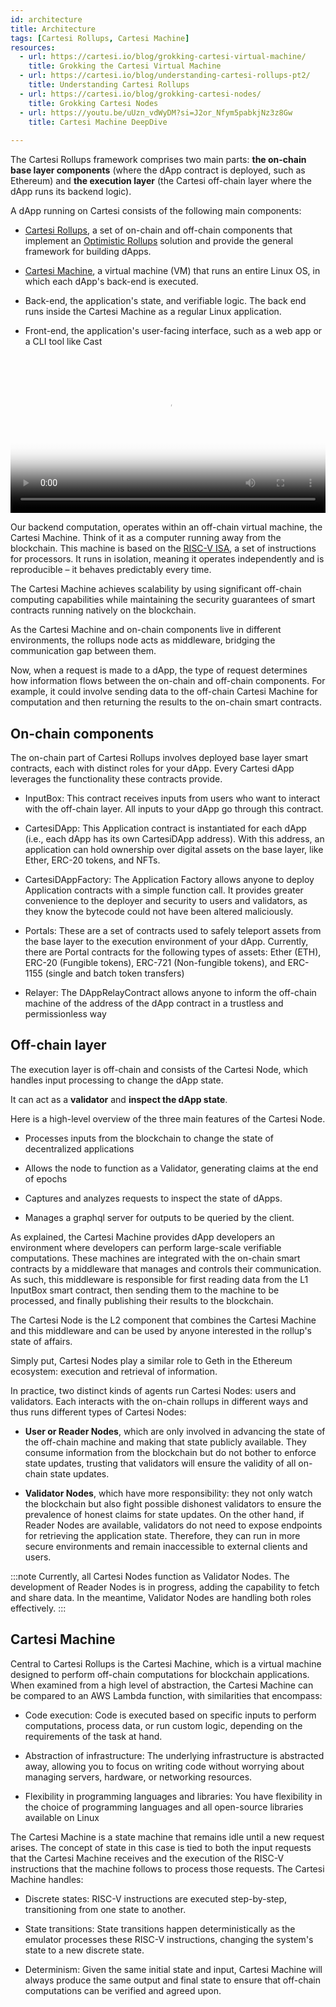 ```yaml
---
id: architecture
title: Architecture
tags: [Cartesi Rollups, Cartesi Machine]
resources:
  - url: https://cartesi.io/blog/grokking-cartesi-virtual-machine/
    title: Grokking the Cartesi Virtual Machine
  - url: https://cartesi.io/blog/understanding-cartesi-rollups-pt2/
    title: Understanding Cartesi Rollups
  - url: https://cartesi.io/blog/grokking-cartesi-nodes/
    title: Grokking Cartesi Nodes
  - url: https://youtu.be/uUzn_vdWyDM?si=J2or_Nfym5pabkjNz3z8Gw
    title: Cartesi Machine DeepDive
    
---
```


The Cartesi Rollups framework comprises two main parts: **the on-chain base layer components** (where the dApp contract is deployed, such as Ethereum) and **the execution layer** (the Cartesi off-chain layer where the dApp runs its backend logic).

A dApp running on Cartesi consists of the following main components:

- [Cartesi Rollups](/cartesi-rollups/core-concepts/optimistic-rollups/#cartesi-rollups), a set of on-chain and off-chain components that implement an [Optimistic Rollups](/cartesi-rollups/core-concepts/optimistic-rollups) solution and provide the general framework for building dApps.

- [Cartesi Machine](https://docs.cartesi.io/cartesi-machine/), a virtual machine (VM) that runs an entire Linux OS, in which each dApp's back-end is executed.

- Back-end, the application's state, and verifiable logic. The back end runs inside the Cartesi Machine as a regular Linux application.

- Front-end, the application's user-facing interface, such as a web app or a CLI tool like Cast

<video width="100%" controls poster="/img/architecture_dapp.png">
    <source src="/videos/HLA_video.mp4" type="video/mp4" />
    Your browser does not support the video tag.
</video>

Our backend computation, operates within an off-chain virtual machine, the Cartesi Machine. Think of it as a computer running away from the blockchain. This machine is based on the [RISC-V ISA](https://riscv.org/), a set of instructions for processors. It runs in isolation, meaning it operates independently and is reproducible – it behaves predictably every time.

The Cartesi Machine achieves scalability by using significant off-chain computing capabilities while maintaining the security guarantees of smart contracts running natively on the blockchain.

As the Cartesi Machine and on-chain components live in different environments, the rollups node acts as middleware, bridging the communication gap between them.

Now, when a request is made to a dApp, the type of request determines how information flows between the on-chain and off-chain components. For example, it could involve sending data to the off-chain Cartesi Machine for computation and then returning the results to the on-chain smart contracts.

## On-chain components

The on-chain part of Cartesi Rollups involves deployed base layer smart contracts, each with distinct roles for your dApp. Every Cartesi dApp leverages the functionality these contracts provide. 


- InputBox: This contract receives inputs from users who want to interact with the off-chain layer. All inputs to your dApp go through this contract. 

- CartesiDApp: This Application contract is instantiated for each dApp (i.e., each dApp has its own CartesiDApp address). With this address, an application can hold ownership over digital assets on the base layer, like Ether, ERC-20 tokens, and NFTs.

- CartesiDAppFactory: The Application Factory allows anyone to deploy Application contracts with a simple function call. It provides greater convenience to the deployer and security to users and validators, as they know the bytecode could not have been altered maliciously.

- Portals: These are a set of contracts used to safely teleport assets from the base layer to the execution environment of your dApp. Currently, there are Portal contracts for the following types of assets: Ether (ETH), ERC-20 (Fungible tokens), ERC-721 (Non-fungible tokens), and ERC-1155 (single and batch token transfers)

- Relayer: The DAppRelayContract allows anyone to inform the off-chain machine of the address of the dApp contract in a trustless and permissionless way

## Off-chain layer

The execution layer is off-chain and consists of the Cartesi Node, which handles input processing to change the dApp state.

It can act as a **validator** and **inspect the dApp state**.

Here is a high-level overview of the three main features of the Cartesi Node. 

- Processes inputs from the blockchain to change the state of decentralized applications 

- Allows the node to function as a Validator, generating claims at the end of epochs

- Captures and analyzes requests to inspect the state of dApps.

- Manages a graphql server for outputs to be queried by the client.


As explained, the Cartesi Machine provides dApp developers an environment where developers can perform large-scale verifiable computations. These machines are integrated with the on-chain smart contracts by a middleware that manages and controls their communication.  As such, this middleware is responsible for first reading data from the L1 InputBox smart contract, then sending them to the machine to be processed, and finally publishing their results to the blockchain.

The Cartesi Node is the L2 component that combines the Cartesi Machine and this middleware and can be used by anyone interested in the rollup's state of affairs. 

Simply put, Cartesi Nodes play a similar role to Geth in the Ethereum ecosystem: execution and retrieval of information.


In practice, two distinct kinds of agents run Cartesi Nodes: users and validators. Each interacts with the on-chain rollups in different ways and thus runs different types of Cartesi Nodes:

- **User or Reader Nodes**, which are only involved in advancing the state of the off-chain machine and making that state publicly available. They consume information from the blockchain but do not bother to enforce state updates, trusting that validators will ensure the validity of all on-chain state updates.

- **Validator Nodes**, which have more responsibility: they not only watch the blockchain but also fight possible dishonest validators to ensure the prevalence of honest claims for state updates. On the other hand, if Reader Nodes are available, validators do not need to expose endpoints for retrieving the application state. Therefore, they can run in more secure environments and remain inaccessible to external clients and users.

:::note
Currently, all Cartesi Nodes function as Validator Nodes. The development of Reader Nodes is in progress, adding the capability to fetch and share data. In the meantime, Validator Nodes are handling both roles effectively.
:::

## Cartesi Machine
Central to Cartesi Rollups is the Cartesi Machine, which is a virtual machine designed to perform off-chain computations for blockchain applications. When examined from a high level of abstraction, the Cartesi Machine can be compared to an AWS Lambda function, with similarities that encompass:

- Code execution: Code is executed based on specific inputs to perform computations, process data, or run custom logic, depending on the requirements of the task at hand.

- Abstraction of infrastructure: The underlying infrastructure is abstracted away, allowing you to focus on writing code without worrying about managing servers, hardware, or networking resources.

- Flexibility in programming languages and libraries: You have flexibility in the choice of programming languages and all open-source libraries available on Linux


The Cartesi Machine is a state machine that remains idle until a new request arises. The concept of state in this case is tied to both the input requests that the Cartesi Machine receives and the execution of the RISC-V instructions that the machine follows to process those requests. The Cartesi Machine handles:

- Discrete states: RISC-V instructions are executed step-by-step, transitioning from one state to another.

- State transitions: State transitions happen deterministically as the emulator processes these RISC-V instructions, changing the system's state to a new discrete state.

- Determinism: Given the same initial state and input, Cartesi Machine will always produce the same output and final state to ensure that off-chain computations can be verified and agreed upon.
